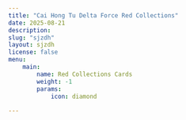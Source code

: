 ```yaml
---
title: "Cai Hong Tu Delta Force Red Collections"
date: 2025-08-21
description: 
slug: "sjzdh"
layout: sjzdh
license: false
menu: 
    main:
        name: Red Collections Cards
        weight: -1
        params:
            icon: diamond
        
---
```

<style>
.article-header {
    display: none;
  }
.article-footer {
	display: none;
  }

</style>